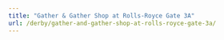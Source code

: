 ```yaml
---
title: "Gather & Gather Shop at Rolls-Royce Gate 3A"
url: /derby/gather-and-gather-shop-at-rolls-royce-gate-3a/
---
```

